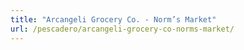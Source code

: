 ```yaml
---
title: "Arcangeli Grocery Co. - Norm’s Market"
url: /pescadero/arcangeli-grocery-co-norms-market/
---
```


